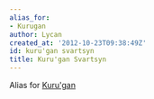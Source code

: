 ```yaml
---
alias_for:
- Kurugan
author: Lycan
created_at: '2012-10-23T09:38:49Z'
id: kuru'gan svartsyn
title: Kuru'gan Svartsyn
---
```

Alias for [Kuru'gan]

  [Kuru'gan]: Kuru'gan